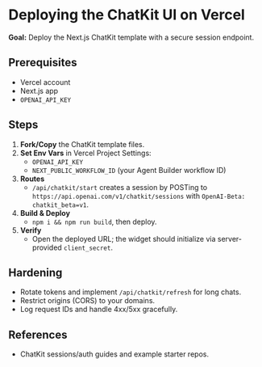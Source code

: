 # Deploying the ChatKit UI on Vercel

**Goal:** Deploy the Next.js ChatKit template with a secure session endpoint.

## Prerequisites
- Vercel account
- Next.js app
- `OPENAI_API_KEY`

## Steps
1. **Fork/Copy** the ChatKit template files.
2. **Set Env Vars** in Vercel Project Settings:
   - `OPENAI_API_KEY`
   - `NEXT_PUBLIC_WORKFLOW_ID` (your Agent Builder workflow ID)
3. **Routes**
   - `/api/chatkit/start` creates a session by POSTing to `https://api.openai.com/v1/chatkit/sessions` with `OpenAI-Beta: chatkit_beta=v1`.
4. **Build & Deploy**
   - `npm i && npm run build`, then deploy.
5. **Verify**
   - Open the deployed URL; the widget should initialize via server-provided `client_secret`.

## Hardening
- Rotate tokens and implement `/api/chatkit/refresh` for long chats.
- Restrict origins (CORS) to your domains.
- Log request IDs and handle 4xx/5xx gracefully.

## References
- ChatKit sessions/auth guides and example starter repos.
